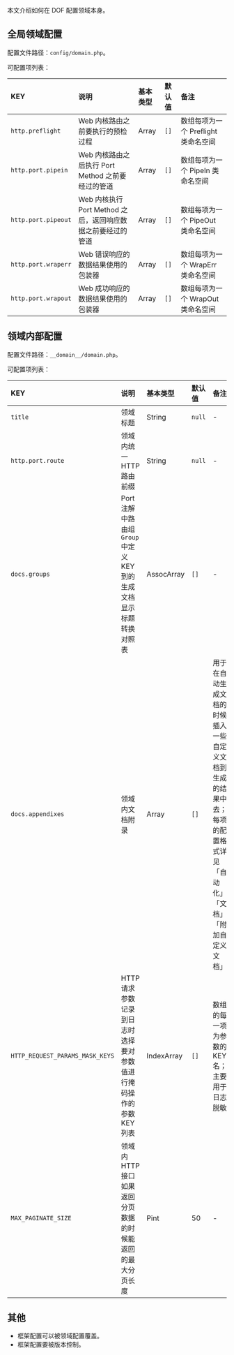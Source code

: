 本文介绍如何在 DOF 配置领域本身。

## 全局领域配置

配置文件路径：`config/domain.php`。

可配置项列表：

| KEY | 说明 | 基本类型 | 默认值 | 备注 |
| :--- | :--- | :--- | :--- | :--- |
| `http.preflight` | Web 内核路由之前要执行的预检过程 | Array | `[]` | 数组每项为一个 Preflight 类命名空间 |
| `http.port.pipein` | Web 内核路由之后执行 Port Method 之前要经过的管道 | Array | `[]` | 数组每项为一个 PipeIn 类命名空间 |
| `http.port.pipeout` | Web 内核执行 Port Method 之后，返回响应数据之前要经过的管道 | Array | `[]` | 数组每项为一个 PipeOut 类命名空间 |
| `http.port.wraperr` | Web 错误响应的数据结果使用的包装器 | Array | `[]` | 数组每项为一个 WrapErr 类命名空间 |
| `http.port.wrapout` | Web 成功响应的数据结果使用的包装器 | Array | `[]` | 数组每项为一个 WrapOut 类命名空间 |

## 领域内部配置

配置文件路径：`__domain__/domain.php`。

可配置项列表：

| KEY | 说明 | 基本类型 | 默认值 | 备注 |
| :--- | :--- | :--- | :--- | :--- |
| `title` | 领域标题 | String | `null`| - |
| `http.port.route` | 领域内统一 HTTP 路由前缀 | String | `null`| - |
| `docs.groups` | Port 注解中路由组 ` Group` 中定义 KEY 到的生成文档显示标题转换对照表 | AssocArray | `[]`| - |
| `docs.appendixes` | 领域内文档附录 | Array | `[]`| 用于在自动生成文档的时候插入一些自定义文档到生成的结果中去；每项的配置格式详见「自动化」/「文档」/「附加自定义文档」 |
| `HTTP_REQUEST_PARAMS_MASK_KEYS` | HTTP 请求参数记录到日志时选择要对参数值进行掩码操作的参数 KEY 列表 | IndexArray | `[]`| 数组的每一项为参数的 KEY 名；主要用于日志脱敏 |
| `MAX_PAGINATE_SIZE` | 领域内 HTTP 接口如果返回分页数据的时候能返回的最大分页长度 | Pint | 50 | - |

## 其他

- 框架配置可以被领域配置覆盖。
- 框架配置要被版本控制。
